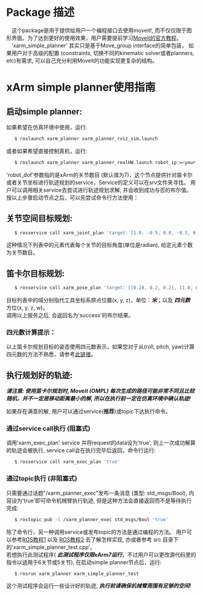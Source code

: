 # Package 描述
&ensp;&ensp;这个package是用于提供给用户一个编程接口去使用moveit!, 而不仅仅限于图形界面。为了达到更好的使用效果，用户需要提前学习[Moveit的官方教程](http://docs.ros.org/kinetic/api/moveit_tutorials/html/)。
&ensp;&ensp;'xarm_simple_planner' 其实只是基于Move_group interface的简单包装， 如果用户对于高级的配置 (constraints, 切换不同的kinematic solver或者planners, etc)有需求, 可以自己充分利用Moveit的功能实现更复杂的结构。

# xArm simple planner使用指南
## 启动simple planner:
如果希望在仿真环境中使用，运行:
```bash
   $ roslaunch xarm_planner xarm_planner_rviz_sim.launch
```
或者如果希望直接控制真机，运行:  
```bash
   $ roslaunch xarm_planner xarm_planner_realHW.launch robot_ip:=<your controller box LAN IP address> robot_dof:=<7/6/5>
```
'robot_dof'参数指的是xArm的关节数目 (默认值为7)，这个节点提供针对笛卡尔或者关节坐标进行轨迹规划的service，Service的定义可以在srv文件夹寻找。 用户可以调用相关service去尝试进行轨迹规划求解, 并会收到成功与否的布尔值。 按以上步骤启动节点之后，可以先尝试命令行方法使用：

## 关节空间目标规划:  
```bash
   $ rosservice call xarm_joint_plan 'target: [1.0, -0.5, 0.0, -0.3, 0.0, 0.0, 0.5]'
```
这种情况下列表中的元素代表每个关节的目标角度(单位是radian), 给定元素个数为关节数目。  

## 笛卡尔目标规划:  
```bash
   $ rosservice call xarm_pose_plan 'target: [[0.28, 0.2, 0.2], [1.0, 0.0, 0.0, 0.0]]'
```
目标列表中的域分别指代工具坐标系原点位置(x, y, z)，单位：***米***；以及 ***四元数*** 方位(x, y, z, w)。  
调用以上服务之后, 会返回名为'success'的布尔结果。 

### 四元数计算提示：
以上笛卡尔规划目标的姿态使用四元数表示，如果您对于从(roll, pitch, yaw)计算四元数的方法不熟悉，请参考[此链接](http://wiki.ros.org/tf2/Tutorials/Quaternions#Think_in_RPY_then_convert_to_quaternion)。  

## 执行规划好的轨迹:  

***请注意: 使用笛卡尔规划时, Moveit (OMPL) 每次生成的路径可能非常不同且比较随机，并不一定是移动距离最小的解, 所以在执行前一定在仿真环境中确认轨迹!*** 

如果存在满意的解, 用户可以通过service(**推荐**)或topic下达执行命令。 

### 通过service call执行 (阻塞式)
调用'xarm_exec_plan' service 并将request的data设为'true', 则上一次成功解算的轨迹会被执行, service call会在执行完毕后返回，命令行运行:  
```bash
   $ rosservice call xarm_exec_plan 'true'
```

### 通过topic执行 (非阻塞式)
只需要通过话题"/xarm_planner_exec"发布一条消息 (类型: std_msgs/Bool), 内容设为'true'即可命令机械臂执行轨迹, 但是这种方法会直接返回而不是等待执行完成:  
```bash
   $ rostopic pub -1 /xarm_planner_exec std_msgs/Bool 'true'
```

除了命令行，另一种调用service或发布topic的方法是通过编程的方法。 用户可以参考[ROS教程1](http://wiki.ros.org/ROS/Tutorials/WritingServiceClient%28c%2B%2B%29) 以及 [ROS教程2](http://wiki.ros.org/ROS/Tutorials/WritingPublisherSubscriber%28c%2B%2B%29) 去了解怎样实现, 亦或者参考 src 目录下的'xarm_simple_planner_test.cpp'。  
若想执行此测试程序( ***此测试程序仅限xArm7运行***，不过用户可以更改源代码里的指令以适用于6关节或5关节), 在启动simple planner节点后，运行:
```bash
   $ rosrun xarm_planner xarm_simple_planner_test
```
这个测试程序会运行一些设计好的轨迹, ***执行前请确保机械臂周围有足够的空间!***



